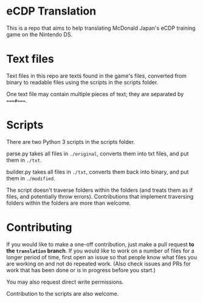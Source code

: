 # eCDP Translation
This is a repo that aims to help translating McDonald Japan's eCDP training game on the Nintendo DS.

# Text files
Text files in this repo are texts found in the game's files, converted from binary to readable files using the scripts in the scripts folder.

One text file may contain multiple pieces of text; they are separated by `===#===`.

# Scripts
There are two Python 3 scripts in the scripts folder.

parse.py takes all files in `./original`, converts them into txt files, and put them in `./txt`.

builder.py takes all files in `./txt`, converts them back into binary, and put them in `./modified`.

The script doesn't traverse folders within the folders (and treats them as if files, and potentially throw errors). Contributions that implement traversing folders within the folders are more than welcome.

# Contributing
If you would like to make a one-off contribution, just make a pull request **to the `translation` branch**. If you would like to work on a number of files for a longer period of time, first open an issue so that people know what files you are working on and not do repeated work. (Also check issues and PRs for work that has been done or is in progress before you start.)

You may also request direct write permissions.

Contribution to the scripts are also welcome.
